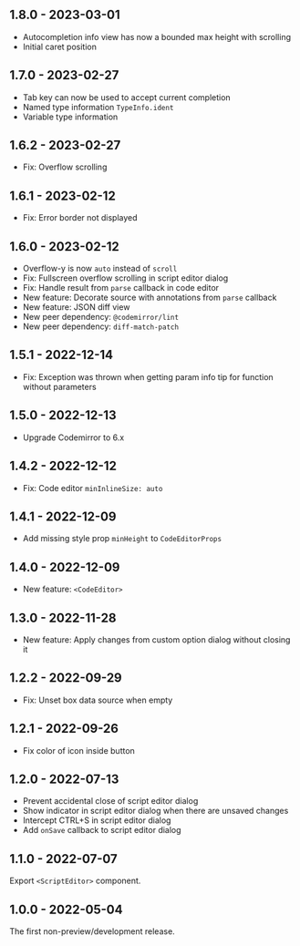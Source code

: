 ## 1.8.0 - 2023-03-01

- Autocompletion info view has now a bounded max height with scrolling
- Initial caret position

## 1.7.0 - 2023-02-27

- Tab key can now be used to accept current completion
- Named type information `TypeInfo.ident`
- Variable type information

## 1.6.2 - 2023-02-27

- Fix: Overflow scrolling

## 1.6.1 - 2023-02-12

- Fix: Error border not displayed

## 1.6.0 - 2023-02-12

- Overflow-y is now `auto` instead of `scroll`
- Fix: Fullscreen overflow scrolling in script editor dialog
- Fix: Handle result from `parse` callback in code editor
- New feature: Decorate source with annotations from `parse` callback
- New feature: JSON diff view
- New peer dependency: `@codemirror/lint`
- New peer dependency: `diff-match-patch`

## 1.5.1 - 2022-12-14

- Fix: Exception was thrown when getting param info tip for function without parameters

## 1.5.0 - 2022-12-13

- Upgrade Codemirror to 6.x

## 1.4.2 - 2022-12-12

- Fix: Code editor `minInlineSize: auto`

## 1.4.1 - 2022-12-09

- Add missing style prop `minHeight` to `CodeEditorProps`

## 1.4.0 - 2022-12-09

- New feature: `<CodeEditor>`

## 1.3.0 - 2022-11-28

- New feature: Apply changes from custom option dialog without closing it

## 1.2.2 - 2022-09-29

- Fix: Unset box data source when empty

## 1.2.1 - 2022-09-26

- Fix color of icon inside button

## 1.2.0 - 2022-07-13

- Prevent accidental close of script editor dialog
- Show indicator in script editor dialog when there are unsaved changes
- Intercept CTRL+S in script editor dialog
- Add `onSave` callback to script editor dialog

## 1.1.0 - 2022-07-07

Export `<ScriptEditor>` component.

## 1.0.0 - 2022-05-04

The first non-preview/development release.
